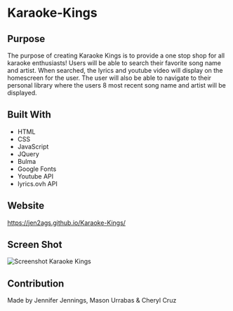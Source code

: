 # Karaoke-Kings

## Purpose
The purpose of creating Karaoke Kings is to provide a one stop shop for all karaoke enthusiasts! Users will be able to search their favorite song name and artist. When searched, the lyrics and youtube video will display on the homescreen for the user. The user will also be able to navigate to their personal library where the users 8 most recent song name and artist will be displayed. 

## Built With
* HTML
* CSS
* JavaScript
* JQuery
* Bulma
* Google Fonts
* Youtube API
* lyrics.ovh API

## Website
https://jen2ags.github.io/Karaoke-Kings/

## Screen Shot
![Screenshot Karaoke Kings](https://github.com/jen2ags/Karaoke-Kings/blob/develop/assets/images/karaoke%20kings%20screenshot%20final.png)


## Contribution
Made by Jennifer Jennings, Mason Urrabas & Cheryl Cruz
